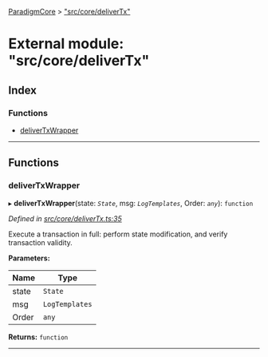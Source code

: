 [ParadigmCore](../README.md) > ["src/core/deliverTx"](../modules/_src_core_delivertx_.md)

# External module: "src/core/deliverTx"

## Index

### Functions

* [deliverTxWrapper](_src_core_delivertx_.md#delivertxwrapper)

---

## Functions

<a id="delivertxwrapper"></a>

###  deliverTxWrapper

▸ **deliverTxWrapper**(state: *`State`*, msg: *`LogTemplates`*, Order: *`any`*): `function`

*Defined in [src/core/deliverTx.ts:35](https://github.com/paradigmfoundation/paradigmcore/blob/d73b640/src/core/deliverTx.ts#L35)*

Execute a transaction in full: perform state modification, and verify transaction validity.

**Parameters:**

| Name | Type |
| ------ | ------ |
| state | `State` |
| msg | `LogTemplates` |
| Order | `any` |

**Returns:** `function`

___

